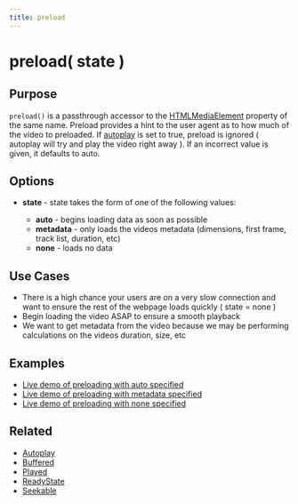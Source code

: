 ```yaml
---
title: preload
---
```

# preload( state ) #

## Purpose ##

`preload()` is a passthrough accessor to the [HTMLMediaElement](https://developer.mozilla.org/en/DOM/HTMLMediaElement) property of the same name. Preload provides a hint to the user agent as to how much of the video to preloaded.  If [autoplay](#autoplay) is set to true, preload is ignored ( autoplay will try and play the video right away ). If an incorrect value is given, it defaults to auto.

## Options ##

* **state** - state takes the form of one of the following values:

  * **auto** - begins loading data as soon as possible
  * **metadata** - only loads the videos metadata (dimensions, first frame, track list, duration, etc)
  * **none** - loads no data

## Use Cases ##

* There is a high chance your users are on a very slow connection and want to ensure the rest of the webpage loads quickly ( state = none )
* Begin loading the video ASAP to ensure a smooth playback
* We want to get metadata from the video because we may be performing calculations on the videos duration, size, etc

## Examples ##

* [Live demo of preloading with auto specified](http://jsfiddle.net/popcornjs/Y32gd/)
* [Live demo of preloading with metadata specified](http://jsfiddle.net/popcornjs/z7fAF/)
* [Live demo of preloading with none specified](http://jsfiddle.net/popcornjs/cucwZ/)

## Related ##

* [Autoplay](#autoplay)
* [Buffered](#buffered)
* [Played](#played)
* [ReadyState](#readystate)
* [Seekable](#seekable)
